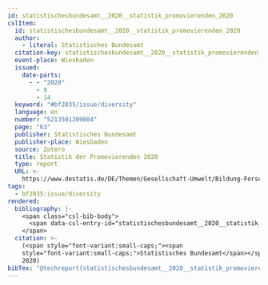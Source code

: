 ```yaml
---
id: statistischesbundesamt__2020__statistik_promovierenden_2020
cslItem:
  id: statistischesbundesamt__2020__statistik_promovierenden_2020
  author:
    - literal: Statistisches Bundesamt
  citation-key: statistischesbundesamt__2020__statistik_promovierenden_2020
  event-place: Wiesbaden
  issued:
    date-parts:
      - - "2020"
        - 9
        - 14
  keyword: "#bf2035/issue/diversity"
  language: en
  number: "5213501209004"
  page: "63"
  publisher: Statistisches Bundesamt
  publisher-place: Wiesbaden
  source: Zotero
  title: Statistik der Promovierenden 2020
  type: report
  URL: >-
    https://www.destatis.de/DE/Themen/Gesellschaft-Umwelt/Bildung-Forschung-Kultur/Hochschulen/Publikationen/Downloads-Hochschulen/promovierendenstatistik-5213501207004.pdf?__blob=publicationFile
tags:
  - bf2035:issue/diversity
rendered:
  bibliography: |-
    <span class="csl-bib-body">
      <span data-csl-entry-id="statistischesbundesamt__2020__statistik_promovierenden_2020" class="csl-entry"><span class='author-bib'>Statistisches Bundesamt</span>. <span class='date-bib'>(2020)</span>. <span class='title'><i><b><span style="font-style:normal;">Statistik der Promovierenden 2020</span></b></i></span> (Nr. 5213501209004; S. 63). Statistisches Bundesamt. <span class='URL'><a href='https://www.destatis.de/DE/Themen/Gesellschaft-Umwelt/Bildung-Forschung-Kultur/Hochschulen/Publikationen/Downloads-Hochschulen/promovierendenstatistik-5213501207004.pdf?__blob=publicationFile'>LINK</a></span></span>
    </span>
  citation: >-
    (<span style="font-variant:small-caps;"><span
    style="font-variant:small-caps;">Statistisches Bundesamt</span></span>,
    2020)
bibTex: "@techreport{statistischesbundesamt__2020__statistik_promovierenden_2020,\n\taddress = {Wiesbaden},\n\tauthor = {{Statistisches Bundesamt}},\n\tyear = {2020},\n\tmonth = {sep 14},\n\tnumber = {5213501209004},\n\tpages = {63},\n\tinstitution = {Statistisches Bundesamt},\n\ttitle = {Statistik der {Promovierenden} 2020},\n\turl = {https://www.destatis.de/DE/Themen/Gesellschaft-Umwelt/Bildung-Forschung-Kultur/Hochschulen/Publikationen/Downloads-Hochschulen/promovierendenstatistik-5213501207004.pdf?__blob=publicationFile},\n}\n\n"
---
```

